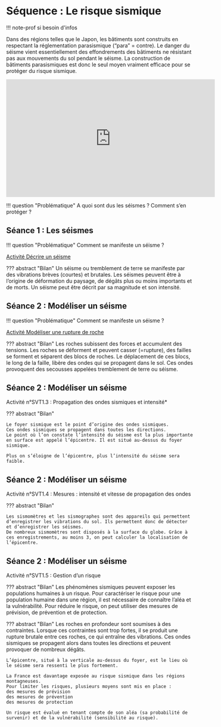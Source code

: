 # Séquence : Le risque sismique

!!! note-prof
    si besoin d'infos

Dans des régions telles que le Japon, les bâtiments sont construits en respectant la réglementation parasismique (“para” = contre). 
Le danger du séisme vient essentiellement des effondrements des bâtiments ne résistant pas aux mouvements du sol pendant le séisme. La construction de bâtiments parasismiques est donc le seul moyen vraiment efficace pour se protéger du risque sismique.


<iframe width="560" height="315" src="https://www.youtube-nocookie.com/embed/vL1nw8buVoU?si=dLN69eeGJ2j9pwam" title="YouTube video player" frameborder="0" allow="accelerometer; autoplay; clipboard-write; encrypted-media; gyroscope; picture-in-picture; web-share" allowfullscreen></iframe>

!!! question "Problématique"
    A quoi sont dus les séismes ? 
    Comment s’en protéger ?

    



## Séance 1 : Les séismes

!!! question "Problématique"
    Comment se manifeste un séisme ?


[Activité Décrire un séisme](../seismes)


??? abstract "Bilan"
    Un séisme ou tremblement de terre se manifeste par des vibrations brèves (courtes) et brutales. Les séismes peuvent être à l’origine de déformation du paysage, de dégâts plus ou moins importants et de morts.
    Un séisme peut être décrit par sa magnitude et son intensité.



## Séance 2 : Modéliser un séisme

!!! question "Problématique"
    Comment se manifeste un séisme ?


[Activité Modéliser une rupture de roche](../modelRuptureRoches)


??? abstract "Bilan"
    Les roches subissent des forces et accumulent des tensions. Les roches se déforment et peuvent casser (=rupture), des failles se forment et séparent des blocs de roches.
    Le déplacement de ces blocs, le long de la faille, libère des ondes qui se propagent dans le sol. Ces ondes provoquent des secousses appelées tremblement de terre ou séisme.


## Séance 2 : Modéliser un séisme


Activité n°SVT1.3 : Propagation des ondes sismiques et intensité*




??? abstract "Bilan"

    Le foyer sismique est le point d’origine des ondes sismiques.
    Ces ondes sismiques se propagent dans toutes les directions.
    Le point où l’on constate l’intensité du séisme est la plus importante en surface est appelé l’épicentre. Il est situé au-dessus du foyer sismique.

    Plus on s’éloigne de l’épicentre, plus l’intensité du séisme sera faible.



## Séance 2 : Modéliser un séisme


Activité n°SVT1.4 : Mesures : intensité et vitesse de propagation des ondes


??? abstract "Bilan"

    Les sismomètres et les sismographes sont des appareils qui permettent d’enregistrer les vibrations du sol. Ils permettent donc de détecter et d’enregistrer les séismes.
    De nombreux sismomètres sont disposés à la surface du globe. Grâce à ces enregistrements, au moins 3, on peut calculer la localisation de l’épicentre.


## Séance 2 : Modéliser un séisme


Activité n°SVT1.5 : Gestion d’un risque



??? abstract "Bilan"
    Les phénomènes sismiques peuvent exposer les populations humaines à un risque.
    Pour caractériser le risque pour une population humaine dans une région, il est nécessaire de connaître l’aléa et la vulnérabilité.
    Pour réduire le risque, on peut utiliser des mesures de prévision, de prévention et de protection.






??? abstract "Bilan"
    Les roches en profondeur sont soumises à des contraintes. Lorsque ces contraintes sont trop fortes, il se produit une rupture brutale entre ces roches, ce qui entraîne des vibrations.
    Ces ondes sismiques se propagent alors dans toutes les directions et peuvent provoquer de nombreux dégâts.

    L’épicentre, situé à la verticale au-dessus du foyer, est le lieu où le séisme sera ressenti le plus fortement.

    La France est davantage exposée au risque sismique dans les régions montagneuses.
    Pour limiter les risques, plusieurs moyens sont mis en place :
    des mesures de prévision
    des mesures de prévention
    des mesures de protection

    Un risque est évalué en tenant compte de son aléa (sa probabilité de survenir) et de la vulnérabilité (sensibilité au risque).
